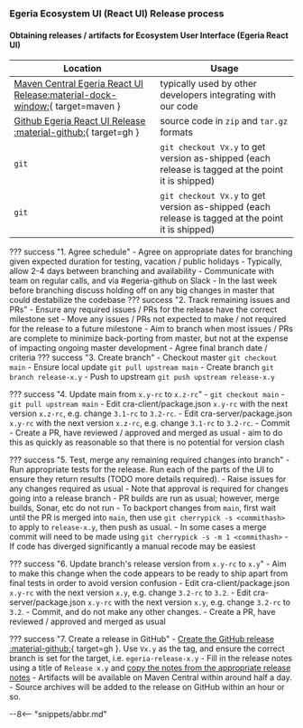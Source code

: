 <!-- SPDX-License-Identifier: CC-BY-4.0 -->
<!-- Copyright Contributors to the Egeria project 2020. -->

### Egeria Ecosystem UI (React UI) Release process

#### Obtaining releases / artifacts for  Ecosystem User Interface (Egeria React UI)

| Location | Usage |
|---|---|
| [Maven Central Egeria React UI Release:material-dock-window:](https://mvnrepository.com/artifact/org.odpi.egeria-react-ui){ target=maven } | typically used by other developers integrating with our code |
| [Github Egeria React UI Release :material-github:](https://github.com/odpi/egeria-react-ui/releases){ target=gh } | source code in `zip` and `tar.gz` formats |
| `git` | `git checkout Vx.y` to get version as-shipped (each release is tagged at the point it is shipped) |
| `git` | `git checkout Vx.y` to get version as-shipped (each release is tagged at the point it is shipped) |


??? success "1. Agree schedule"
    - Agree on appropriate dates for branching given expected duration for testing, vacation / public holidays
        - Typically, allow 2-4 days between branching and availability
        - Communicate with team on regular calls, and via #egeria-github on Slack
        - In the last week before branching discuss holding off on any big changes in master that could destabilize the codebase
??? success "2. Track remaining issues and PRs"
    - Ensure any required issues / PRs for the release have the correct milestone set
        - Move any issues / PRs not expected to make / not required for the release to a future milestone
        - Aim to branch when most issues / PRs are complete to minimize back-porting from master, but not at the expense of impacting ongoing master development
        - Agree final branch date / criteria
??? success "3. Create branch"
    - Checkout master `git checkout main`
    - Ensure local update `git pull upstream main`
    - Create branch `git branch release-x.y`
    - Push to upstream `git push upstream release-x.y`

??? success "4. Update main from `x.y-rc` to `x.z-rc`"
    - `git checkout main`
    - `git pull upstream main`
    - Edit cra-client/package.json `x.y-rc` with the next version `x.z-rc`, e.g. change `3.1-rc` to `3.2-rc`.
    - Edit cra-server/package.json `x.y-rc` with the next version `x.z-rc`, e.g. change `3.1-rc` to `3.2-rc`.
    - Commit
    - Create a PR, have reviewed / approved and merged as usual - aim to do this as quickly as reasonable so that there is no potential for version clash

??? success "5. Test, merge any remaining required changes into branch"
    - Run appropriate tests for the release. Run each of the parts of the UI to ensure they return results (TODO more details required).
    - Raise issues for any changes required as usual
    - Note that approval is required for changes going into a release branch
    - PR builds are run as usual; however, merge builds, Sonar, etc do not run
    - To backport changes from `main`, first wait until the PR is merged into `main`, then use `git cherrypick -s <commithash>` to apply to `release-x.y`, then push as usual.
    - In some cases a merge commit will need to be made using `git cherrypick -s -m 1 <commithash>`
    - If code has diverged significantly a manual recode may be easiest

??? success "6. Update branch's release version from `x.y-rc` to `x.y`"
    - Aim to make this change when the code appears to be ready to ship apart from final tests in order to avoid version confusion
    - Edit cra-client/package.json `x.y-rc` with the next version `x.y`, e.g. change `3.2-rc` to `3.2`.
    - Edit cra-server/package.json `x.y-rc` with the next version `x.y`, e.g. change `3.2-rc` to `3.2`.
    - Commit, and do not make any other changes.
    - Create a PR, have reviewed / approved and merged as usual

??? success "7. Create a release in GitHub"
    - [Create the GitHub release :material-github:](https://github.com/odpi/egeria-react-ui/releases){ target=gh }. Use `Vx.y` as the tag, and ensure the correct branch is set for the target, i.e. `egeria-release-x.y`
    - Fill in the release notes using a title of `Release x.y` and [copy the notes from the appropriate release notes](/release-notes/overview)
    - Artifacts will be available on Maven Central within around half a day.
    - Source archives will be added to the release on GitHub within an hour or so.


--8<-- "snippets/abbr.md"
